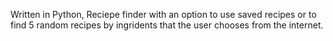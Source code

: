 Written in Python, 
Reciepe finder with an option to use saved recipes or to find 5 random recipes by ingridents that 
the user chooses from the internet. 